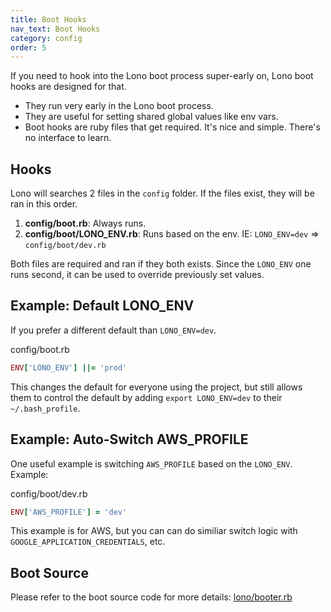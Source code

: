 ```yaml
---
title: Boot Hooks
nav_text: Boot Hooks
category: config
order: 5
---
```


If you need to hook into the Lono boot process super-early on, Lono boot hooks are designed for that.

* They run very early in the Lono boot process.
* They are useful for setting shared global values like env vars.
* Boot hooks are ruby files that get required. It's nice and simple. There's no interface to learn.

## Hooks

Lono will searches 2 files in the `config` folder. If the files exist, they will be ran in this order.

1. **config/boot.rb**: Always runs.
2. **config/boot/LONO_ENV.rb**: Runs based on the env. IE: `LONO_ENV=dev` => `config/boot/dev.rb`

Both files are required and ran if they both exists. Since the `LONO_ENV` one runs second, it can be used to override previously set values.

## Example: Default LONO_ENV

If you prefer a different default than `LONO_ENV=dev`.

config/boot.rb

```ruby
ENV['LONO_ENV'] ||= 'prod'
```

This changes the default for everyone using the project, but still allows them to control the default by adding `export LONO_ENV=dev` to their `~/.bash_profile`.

## Example: Auto-Switch AWS_PROFILE

One useful example is switching `AWS_PROFILE` based on the `LONO_ENV`. Example:

config/boot/dev.rb

```ruby
ENV['AWS_PROFILE'] = 'dev'
```

This example is for AWS, but you can can do similiar switch logic with `GOOGLE_APPLICATION_CREDENTIALS`, etc.

## Boot Source

Please refer to the boot source code for more details: [lono/booter.rb](https://github.com/boltops-tools/lono/blob/master/lib/lono/booter.rb)
